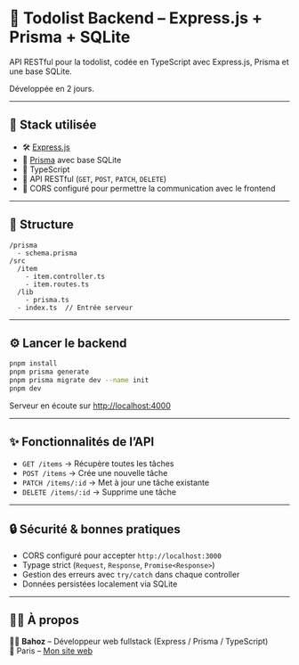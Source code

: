 # 🔧 Todolist Backend – Express.js + Prisma + SQLite

API RESTful pour la todolist, codée en TypeScript avec Express.js, Prisma et une base SQLite.  

Développée en 2 jours.

---

## 🚀 Stack utilisée

- 🛠️ [Express.js](https://expressjs.com/)
- 🔄 [Prisma](https://www.prisma.io/) avec base SQLite
- 🔷 TypeScript
- 📡 API RESTful (`GET`, `POST`, `PATCH`, `DELETE`)
- 🔐 CORS configuré pour permettre la communication avec le frontend

---

## 📂 Structure

```
/prisma
  - schema.prisma
/src
  /item
    - item.controller.ts
    - item.routes.ts
  /lib
    - prisma.ts
  - index.ts  // Entrée serveur
```

---

## ⚙️ Lancer le backend

```bash
pnpm install
pnpm prisma generate
pnpm prisma migrate dev --name init
pnpm dev
```

Serveur en écoute sur [http://localhost:4000](http://localhost:4000)

---

## ✨ Fonctionnalités de l’API

- `GET /items` → Récupère toutes les tâches
- `POST /items` → Crée une nouvelle tâche
- `PATCH /items/:id` → Met à jour une tâche existante
- `DELETE /items/:id` → Supprime une tâche

---

## 🔒 Sécurité & bonnes pratiques

- CORS configuré pour accepter `http://localhost:3000`
- Typage strict (`Request`, `Response`, `Promise<Response>`)
- Gestion des erreurs avec `try/catch` dans chaque controller
- Données persistées localement via SQLite

---

## 🙋‍♂️ À propos

👨‍💻 **Bahoz** – Développeur web fullstack (Express / Prisma / TypeScript)  
📍 Paris – [Mon site web](https://bahoz-dev.com)